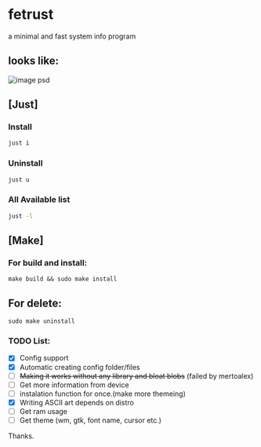 # fetrust
a minimal and fast system info program
<br>
## looks like:
![image psd](https://github.com/19atlas/fetrust/assets/67108558/64340c6b-c2df-4839-bbed-bbf109a55ae7)

## [Just]
### Install
```sh
just i
```

### Uninstall
```sh
just u
```

### All Available list
```sh
just -l
```

## [Make]
### For build and install: 
```
make build && sudo make install
```
## For delete:
```
sudo make uninstall
```


### TODO List:
- [X] Config support
- [X] Automatic creating config folder/files
- [ ] ~~Making it works without any library and bloat blobs~~ (failed by mertoalex) 
- [ ] Get more information from device
- [ ] instalation function for once.(make more themeing)
- [X] Writing ASCII art depends on distro
- [ ] Get ram usage
- [ ] Get theme (wm, gtk, font name, cursor etc.)
<!-- "- [X] Support" wth is that, bruh creyde.sh -->


Thanks.
